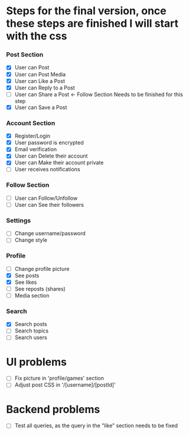 # Steps for the final version, once these steps are finished I will start with the css  

### Post Section 
- [x] User can Post
- [x] User can Post Media 
- [x] User can Like a Post 
- [x] User can Reply to a Post
- [ ] User can Share a Post <- Follow Section Needs to be finished for this step
- [x] User can Save a Post

### Account Section
- [x] Register/Login
- [x] User password is encrypted
- [x] Email verification
- [x] User can Delete their account
- [x] User can Make their account private
- [ ] User receives notifications
  
### Follow Section
- [ ] User can Follow/Unfollow
- [ ] User can See their followers

### Settings
- [ ] Change username/password
- [ ] Change style

### Profile
- [ ] Change profile picture
- [x] See posts
- [x] See likes
- [ ] See reposts (shares)
- [ ] Media section 

### Search
- [x] Search posts
- [ ] Search topics
- [ ] Search users
  
# UI problems
- [ ] Fix picture in 'profile/games' section
- [ ] Adjust post CSS in '/[username]/[postId]'

# Backend problems
- [ ] Test all queries, as the query in the "like" section needs to be fixed
